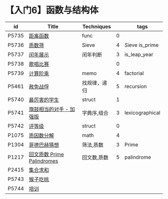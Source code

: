 # 【入门6】函数与结构体

| id    | Title                                                        | Techniques   |      | tags            |
| ----- | ------------------------------------------------------------ | ------------ | ---- | --------------- |
| P5735 | [距离函数](https://www.luogu.com.cn/problem/P5735)           | func         | 0    |                 |
| P5736 | [质数筛](https://www.luogu.com.cn/problem/P5736)             | Sieve        | 4    | Sieve is_prime  |
| P5737 | [闰年展示](https://www.luogu.com.cn/problem/P5737)           | 闰年判断     | 3    | is_leap_year    |
| P5738 | [歌唱比赛](https://www.luogu.com.cn/problem/P5738)           |              | 0    |                 |
| P5739 | [计算阶乘](https://www.luogu.com.cn/problem/P5739)           | memo         | 4    | factorial       |
| P5461 | [赦免战俘](https://www.luogu.com.cn/problem/P5461)           | 找规律，递归 | 5    | recursion       |
| P5740 | [最厉害的学生](https://www.luogu.com.cn/problem/P5740)       | struct       | 1    |                 |
| P5741 | [旗鼓相当的对手 - 加强版](https://www.luogu.com.cn/problem/P5741) | 字典序,组合  | 3    | lexicographical |
| P5742 | [评等级](https://www.luogu.com.cn/problem/P5742)             | struct       | 0    |                 |
| P1075 | [质因数分解](https://www.luogu.com.cn/problem/P1075)         | math         | 4    |                 |
| P1304 | [哥德巴赫猜想](https://www.luogu.com.cn/problem/P1304)       | 筛法,质数    | 3    | Prime           |
| P1217 | [回文质数 Prime Palindromes](https://www.luogu.com.cn/problem/P1217) | 回文数,质数  | 5    | palindrome      |
| P2415 | [集合求和](https://www.luogu.com.cn/problem/P2415)           |              |      |                 |
| P5743 | [猴子吃桃](https://www.luogu.com.cn/problem/P5743)           |              |      |                 |
| P5744 | [培训](https://www.luogu.com.cn/problem/P5744)               |              |      |                 |

